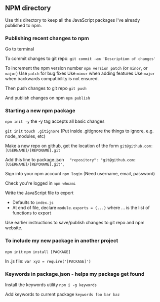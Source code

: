 ## NPM directory

Use this directory to keep all the JavaScript packages I've already published to npm.


### Publishing recent changes to npm

Go to terminal

To commit changes to git repo:
`git commit -am 'Description of changes'`

To increment the npm version number
`npm version patch` (or `minor`, or `major`)
Use `patch` for bug fixes
Use `minor` when adding features
Use `major` when backwards compatibility is not ensured.

Then push changes to git repo
`git push`

And publish changes on npm
`npm publish`


### Starting a new npm package

`npm init -y` the -y tag accepts all basic changes

`git init`
`touch .gitignore`
(Put inside .gitignore the things to ignore, e.g. node_modules, etc)

Make a new repo on github, get the location of the form `git@github.com:[USERNAME]/[REPONAME].git`

Add this line to package.json
`  "repository": "git@github.com:[USERNAME]/[REPONAME].git",`

Sign into your npm account
`npm login`
(Need username, email, password)

Check you're logged in
`npm whoami`

Write the JavaScript file to export
- Defaults to `index.js`
- At end of file, declare
`module.exports = {...}`
where ... is the list of functions to export

Use earlier instructions to save/publish changes to git repo and npm website.


### To include my new package in another project

`npm init`
`npm install [PACKAGE]`

In .js file: `var xyz = require('[PACKAGE]')`


### Keywords in package.json - helps my package get found

Install the keywords utility
`npm i -g keywords`

Add keywords to current package
`keywords foo bar baz`
